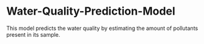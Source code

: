 # Water-Quality-Prediction-Model
This model predicts the water quality by estimating the amount of pollutants present in its sample.
